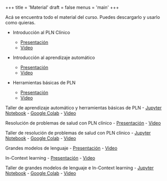 +++
title = 'Material'
draft = false
menus = 'main'
+++

Acá se encuentra todo el material del curso. Puedes descargarlo y usarlo como quieras. 

- Introducción al PLN Clínico
    - [Presentación](https://plnclinico.imfd.cl/files/Introducci%C3%B3n%20al%20PLN%20Cl%C3%ADnico.pdf)
    - [Video](about:blank)

- Introducción al aprendizaje automático
    - [Presentación](about:blank)
    - [Video](about:blank)

- Herramientas básicas de PLN
    - [Presentación](about:blank)
    - [Video](about:blank)

Taller de aprendizaje automático y herramientas básicas de PLN
    - [Jupyter Notebook](about:blank) - [Google Colab](about:blank)
    - [Video](about:blank)

Resolución de problemas de salud con PLN clínico
    - [Presentación](about:blank)
    - [Video](about:blank)

Taller de resolución de problemas de salud con PLN clínico
    - [Jupyter Notebook](about:blank) - [Google Colab](about:blank)
    - [Video](about:blank)

Grandes modelos de lenguaje
    - [Presentación](about:blank)
    - [Video](about:blank)

In-Context learning 
    - [Presentación](about:blank)
    - [Video](about:blank)

Taller de grandes modelos de lenguaje e In-Context learning
    - [Jupyter Notebook](about:blank) - [Google Colab](about:blank)
    - [Video](about:blank)